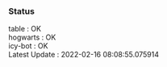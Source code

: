### Status


table : OK  
hogwarts : OK  
icy-bot : OK  
Latest Update : 2022-02-16 08:08:55.075914
